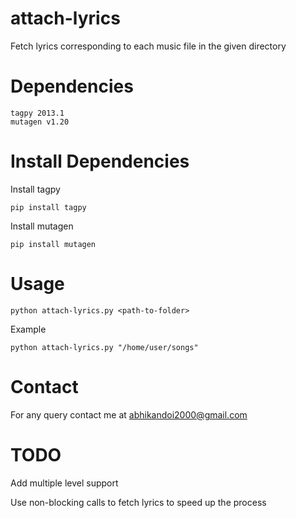 attach-lyrics
=============

Fetch lyrics corresponding to each music file in the given directory


Dependencies
=============

    tagpy 2013.1
    mutagen v1.20


Install Dependencies
=============

Install tagpy

    pip install tagpy

Install mutagen

    pip install mutagen


Usage
=============

    python attach-lyrics.py <path-to-folder>

Example
  
    python attach-lyrics.py "/home/user/songs"


Contact
=============

For any query contact me at abhikandoi2000@gmail.com


TODO
=============

Add multiple level support

Use non-blocking calls to fetch lyrics to speed up the process